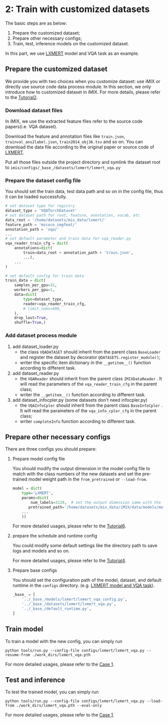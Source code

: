 # 2: Train with customized datasets

The basic steps are as below:

1. Prepare the customized dataset;
2. Prepare other necessary configs;
3. Train, test, inference models on the customized dataset.

In this part, we use [LXMERT](https://github.com/inspur-hsslab/iMIX/tree/master/configs/lxmert) model and VQA task as an example.

## Prepare the customized dataset

We provide you with two choices when you customize dataset: use iMIX or directly use source code data process module. In this section, we only introduce how to customized dataset in iMIX. For more details, please refer to the [Tutorial2](../tutorials/Tutorial2-customize_dataset.md).

### Download dataset files

In iMIX, we use the extracted feature files refer to the source code papers(i.e. VQA dataset).

Download the feature and annotation files like `train.json`, `trainval_ans2label.json`, `train2014_obj36.tsv` and so on. You can download the data file according to the original paper or source code of [LXMERT](https://github.com/inspur-hsslab/iMIX/tree/master/configs/lxmert).

Put all those files outside the project directory and symlink the dataset root to `imix/configs/_base_/datasets/lxmert/lxmert_vqa.py`

### Prepare the dataset config file

You should set the train data, test data path and so on in the config file, thus it can be loaded successfully.

```python
# set dataset type for registry
dataset_type = 'VQATorchDataset'
# set dataset path for root, feature, annotation, vocab, etc
data_root = '/home/datasets/mix_data/lxmert/'
feature_path = 'mscoco_imgfeat/'
annotation_path = 'vqa/'
...
# set default parameter and train data for vqa_reader.py
vqa_reader_train_cfg = dict(
    annotations=dict(
        train=data_root + annotation_path + 'train.json',
        ...),
    ...
)

# set default config for train data
train_data = dict(
    samples_per_gpu=32,
    workers_per_gpu=1,
    data=dict(
        type=dataset_type,
        reader=vqa_reader_train_cfg,
        # limit_nums=400,
    ),
    drop_last=True,
    shuffle=True,)
```

### Add dataset process module

1. add dataset_loader.py
   - the class `VQADATASET` should inherit from the parent class `BaseLoader` and register the dataset by decorator `@DATASETS.register_module()`;
   - writer the specific item dictionary in the `__getitem__()` function according to different task.
2. add dataset_reader.py
   - the `VQAReader` should inherit from the parent class `IMIXDataReader` . It will read the parameters of the `vqa_reader_train_cfg` in the parent class;
   - writer the `__getitem__()` function according to different task.
3. add dataset_infocpler.py (some datasets don't need infocpler.py)
   - the `VQAInfoCpler` should inherit from the parent class `BaseInfoCpler` . It will read the parameters of the `vqa_info_cpler_cfg` in the parent class;
   - writer `completeInfo` function according to different task.

## Prepare other necessary configs

There are three configs you should prepare:

1. Prepare model config file

   You should modify the output dimension in the model config file to match with the class numbers of the new datasets and set the pre-trained model weight path in the `from_pretrained` or `--load-from`.

   ```python
   model = dict(
       type='LXMERT',
       params=dict(
           num_labels=3129,  # set the output dimension same with the dataset class
          pretrained_path='/home/datasets/mix_data/iMIX/data/models/model_LXRT.pth',
       ...
       ))
   ```

   For more detailed usages, please refer to the [Tutorial6](../tutorials/Tutorial6-finetune.md).

2. prepare the schedule and runtime config

   You could modify some default settings like the directory path to save logs and models and so on.

   For more detailed usages, please refer to the [Tutorial4](../tutorials/Tutorial4-customize_Schedule_and_Runtime_Settings.md).

3. Prepare base configs

   You should set the configuration path of the model, dataset, and default runtime in the `configs` directory. (e.g. [LXMERT model and VQA task](https://github.com/inspur-hsslab/iMIX/tree/master/configs/lxmert/lxmert_vqa.py)).

   ```python
   _base_ = [
       '../_base_/models/lxmert/lxmert_vqa_config.py',
       '../_base_/datasets/lxmert/lxmert_vqa.py',
       '../_base_/default_runtime.py',
   ]
   ```


## Train model

To train a model with the new config, you can simply run

```shell
python tools/run.py --config-file configs/lxmert/lxmert_vqa.py --resume-from ./work_dirs/lxmert_vqa.pth
```

For more detailed usages, please refer to the [Case 1](1_exist_data_model.md).

## Test and inference

To test the trained model, you can simply run

```shell
python tools/run.py --config-file configs/lxmert/lxmert_vqa.py --load-from ./work_dirs/lxmert_vqa.pth --eval-only
```

For more detailed usages, please refer to the [Case 1](1_exist_data_model.md).
